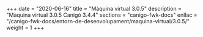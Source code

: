 +++
date        = "2020-06-16"
title       = "Màquina virtual 3.0.5"
description = "Màquina virtual 3.0.5 Canigó 3.4.4"
sections    = "canigo-fwk-docs"
enllac		= "/canigo-fwk-docs/entorn-de-desenvolupament/maquina-virtual/3.0.5/"
weight		= 1
+++
